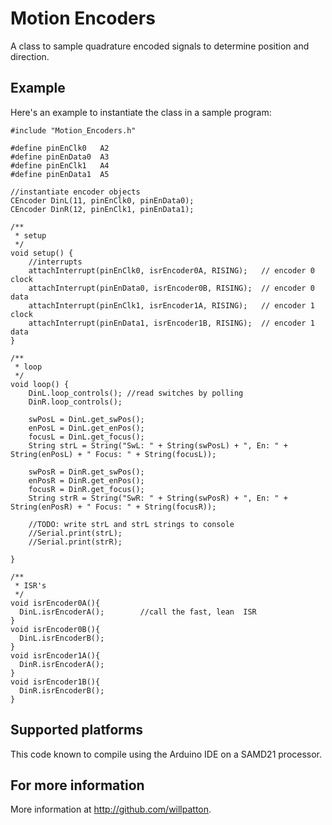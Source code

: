 Motion Encoders
===========
A class to sample quadrature encoded signals to determine position and direction.

## Example
Here's an example to instantiate the class in a sample program:

	#include "Motion_Encoders.h"

	#define pinEnClk0   A2
	#define pinEnData0  A3
	#define pinEnClk1   A4
	#define pinEnData1  A5

	//instantiate encoder objects
	CEncoder DinL(11, pinEnClk0, pinEnData0);
	CEncoder DinR(12, pinEnClk1, pinEnData1);

	/**
	 * setup
	 */
	void setup() { 
		//interrupts
		attachInterrupt(pinEnClk0, isrEncoder0A, RISING);   // encoder 0 clock 
		attachInterrupt(pinEnData0, isrEncoder0B, RISING);  // encoder 0 data  
		attachInterrupt(pinEnClk1, isrEncoder1A, RISING);   // encoder 1 clock  
		attachInterrupt(pinEnData1, isrEncoder1B, RISING);  // encoder 1 data 
	}

	/**
	 * loop
	 */
	void loop() {
		DinL.loop_controls(); //read switches by polling
		DinR.loop_controls();

		swPosL = DinL.get_swPos();
		enPosL = DinL.get_enPos();
		focusL = DinL.get_focus();
		String strL = String("SwL: " + String(swPosL) + ", En: " + String(enPosL) + " Focus: " + String(focusL));

		swPosR = DinR.get_swPos();
		enPosR = DinR.get_enPos();
		focusR = DinR.get_focus();
		String strR = String("SwR: " + String(swPosR) + ", En: " + String(enPosR) + " Focus: " + String(focusR));

		//TODO: write strL and strL strings to console
		//Serial.print(strL);
		//Serial.print(strR);

	}

	/**
	 * ISR's
	 */
	void isrEncoder0A(){
	  DinL.isrEncoderA();        //call the fast, lean  ISR
	}
	void isrEncoder0B(){
	  DinL.isrEncoderB();        
	}
	void isrEncoder1A(){
	  DinR.isrEncoderA();        
	}
	void isrEncoder1B(){
	  DinR.isrEncoderB();        
	}

## Supported platforms
This code known to compile using the Arduino IDE on a SAMD21 processor. 

## For more information

More information at http://github.com/willpatton.
